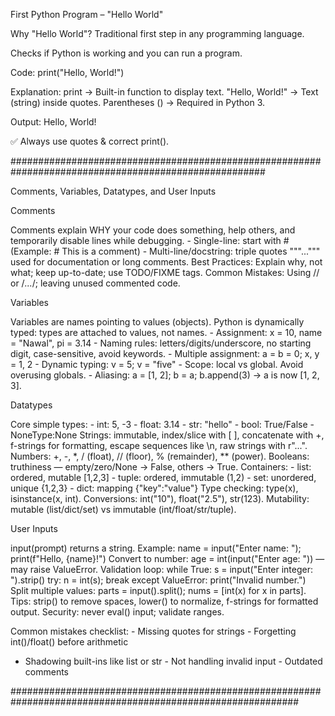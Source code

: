 First Python Program – "Hello World"

Why "Hello World"?
Traditional first step in any programming language.

Checks if Python is working and you can run a program.

Code:
print("Hello, World!")

Explanation:
print → Built-in function to display text.
"Hello, World!" → Text (string) inside quotes.
Parentheses () → Required in Python 3.

Output:
Hello, World!

✅ Always use quotes & correct print().

######################################################################################################

Comments, Variables, Datatypes, and User Inputs

Comments

Comments explain WHY your code does something, help others, and temporarily
disable lines while debugging. - Single-line: start with # (Example: # This is a comment) -
Multi-line/docstring: triple quotes """...""" used for documentation or long comments. Best Practices:
Explain why, not what; keep up-to-date; use TODO/FIXME tags. Common Mistakes: Using // or
/*...*/; leaving unused commented code.


Variables

Variables are names pointing to values (objects). Python is dynamically typed: types
are attached to values, not names. - Assignment: x = 10, name = "Nawal", pi = 3.14 - Naming rules:
letters/digits/underscore, no starting digit, case-sensitive, avoid keywords. - Multiple assignment: a
= b = 0; x, y = 1, 2 - Dynamic typing: v = 5; v = "five" - Scope: local vs global. Avoid overusing
globals. - Aliasing: a = [1, 2]; b = a; b.append(3) → a is now [1, 2, 3].


Datatypes

Core simple types: - int: 5, -3 - float: 3.14 - str: "hello" - bool: True/False - NoneType:None
Strings: immutable, index/slice with [ ], concatenate with +, f-strings for formatting, escape
sequences like \n, raw strings with r"...". Numbers: +, -, *, / (float), // (floor), % (remainder), **
(power). Booleans: truthiness — empty/zero/None → False, others → True. Containers: - list:
ordered, mutable [1,2,3] - tuple: ordered, immutable (1,2) - set: unordered, unique {1,2,3} - dict:
mapping {"key":"value"} Type checking: type(x), isinstance(x, int). Conversions: int("10"),
float("2.5"), str(123). Mutability: mutable (list/dict/set) vs immutable (int/float/str/tuple).


User Inputs 

input(prompt) returns a string. Example: name = input("Enter name: "); print(f"Hello,
{name}!") Convert to number: age = int(input("Enter age: ")) — may raise ValueError. Validation
loop: while True: s = input("Enter integer: ").strip() try: n = int(s); break except ValueError:
print("Invalid number.") Split multiple values: parts = input().split(); nums = [int(x) for x in parts].
Tips: strip() to remove spaces, lower() to normalize, f-strings for formatted output. Security: never
eval() input; validate ranges.

Common mistakes checklist: - Missing quotes for strings - Forgetting int()/float() before arithmetic
- Shadowing built-ins like list or str - Not handling invalid input - Outdated comments

############################################################################################################


  
